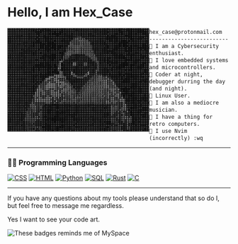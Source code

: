 
 # Hello, I am Hex_Case
 
 <img align="left" src="https://github.com/hexcase/hexcase/blob/main/images/HappyHacker.jpg" alt="Just a Happy Hex_Case" width="320" />
 
```
hex_case@protonmail.com
-------------------------
💠 I am a Cybersecurity enthusiast.
💠 I love embedded systems and microcontrollers.
💠 Coder at night, debugger durring the day (and night).
💠 Linux User.
💠 I am also a mediocre musician.
💠 I have a thing for retro computers.
💠 I use Nvim (incorrectly) :wq

```
<hr>
 
 ### 👨‍💻 Programming Languages

<p>
    <a href="#"><img alt="CSS" src="https://img.shields.io/badge/CSS%20-%231572B6.svg?logo=css3&logoColor=white"></a>
    <a href="#"><img alt="HTML" src="https://img.shields.io/badge/HTML%20-%23E34F26.svg?logo=html5&logoColor=white"></a>
    <a href="#"><img alt="Python" src="https://img.shields.io/badge/Python%20-%2314354C.svg?logo=python&logoColor=white"></a>
    <a href="#"><img alt="SQL" src="https://img.shields.io/badge/SQL%20-%23025E8C.svg?logo=amazon-dynamodb&logoColor=white"></a>
    <a href="#"><img alt="Rust" src="https://img.shields.io/badge/rust-%23000000.svg?logo=rust&logoColor=white"></a>
    <a href="#"><img alt="C" src="https://img.shields.io/badge/c-%2300599C.svg?logo=c&logoColor=white"></a>
 </p>
 
 <hr>

If you have any questions about my tools please understand that so do I, but feel free to message me regardless. 

Yes I want to see your code art.
 
 <img src="https://visitor-badge.laobi.icu/badge?page_id=HexCase.repoName" alt="These badges reminds me of MySpace">

